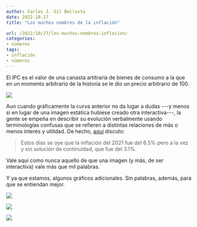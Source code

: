 ```yaml
---
author: Carlos J. Gil Bellosta
date: 2022-10-27
title: "Los muchos nombres de la inflación"

url: /2022/10/27/los-muchos-nombres-inflacion/
categories:
- números
tags:
- inflación
- números
---
```


El IPC es el valor de una canasta artitraria de bienes de consumo a la que en un momento arbitrario de la historia se le dio un precio arbitrario de 100.

![](/wp-uploads/2022/10/ipc-nacional-2022.png#center)

Aun cuando gráficamente la curva anterior no da lugar a dudas ---y menos si en lugar de una imagen estática hubiese creado otra interactiva---, la gente se empeña en describir su evolución verbalmente usando terminologías confusas que se refieren a distintas relaciones de más o menos interés y utilidad. De hecho,
[aquí](/2022/01/27/inflacion-interanual-inflacion-media/)
discuto:

> Estos días se oye que la inflación del 2021 fue del 6.5% pero a la vez y sin solución de continuidad, que fue del 3.1%.

Vale aquí como nunca aquello de que una imagen (y más, de ser interactiva) vale más que mil palabras.

Y ya que estamos, algunos gráficos adicionales. Sin palabras, además, para que se entiendan mejor.

![](/wp-uploads/2022/10/ipc-categorias-2022.png#center)

![](/wp-uploads/2022/10/ipc-2022-variacion-interanual-categorias.png#center)

![](/wp-uploads/2022/10/ipc-2022-variacion-intemensual-categorias.png#center)